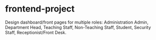 # frontend-project
 Design dashboard/front pages for multiple roles:  Administration Admin, Department Head, Teaching Staff, Non-Teaching Staff, Student, Security  Staff, Receptionist/Front Desk. 
